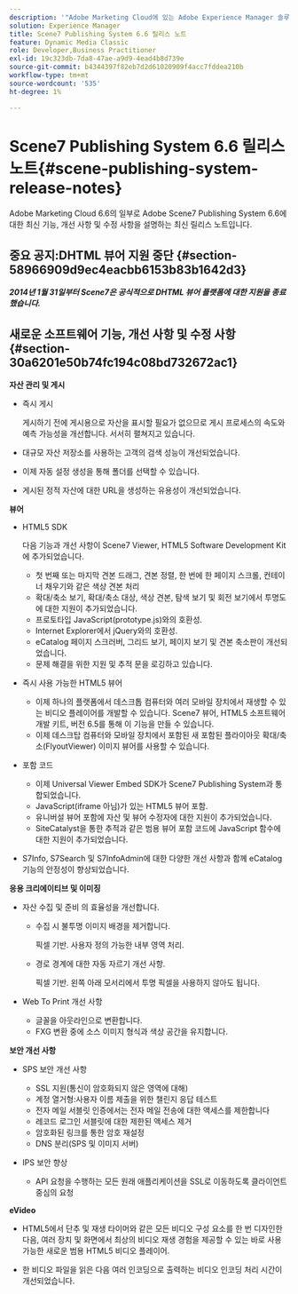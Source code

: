 ```yaml
---
description: '"Adobe Marketing Cloud에 있는 Adobe Experience Manager 솔루션의 일부인 Adobe Scene7 Publishing System 6.6의 최신 기능, 개선 사항 및 수정 사항을 설명하는 최신 릴리스 노트입니다."'
solution: Experience Manager
title: Scene7 Publishing System 6.6 릴리스 노트
feature: Dynamic Media Classic
role: Developer,Business Practitioner
exl-id: 19c323db-7da8-47ae-a9d9-4ead4b8d739e
source-git-commit: b4344397f82eb7d2d61020909f4acc7fddea210b
workflow-type: tm+mt
source-wordcount: '535'
ht-degree: 1%

---
```


# Scene7 Publishing System 6.6 릴리스 노트{#scene-publishing-system-release-notes}

Adobe Marketing Cloud 6.6의 일부로 Adobe Scene7 Publishing System 6.6에 대한 최신 기능, 개선 사항 및 수정 사항을 설명하는 최신 릴리스 노트입니다.

## 중요 공지:DHTML 뷰어 지원 중단 {#section-58966909d9ec4eacbb6153b83b1642d3}

***2014년 1월 31일부터 Scene7은 공식적으로 DHTML 뷰어 플랫폼에 대한 지원을 종료했습니다.***

## 새로운 소프트웨어 기능, 개선 사항 및 수정 사항 {#section-30a6201e50b74fc194c08bd732672ac1}

**자산 관리 및 게시**

* 즉시 게시

   게시하기 전에 게시용으로 자산을 표시할 필요가 없으므로 게시 프로세스의 속도와 예측 가능성을 개선합니다. 서서히 펼쳐지고 있습니다.

* 대규모 자산 저장소를 사용하는 고객의 검색 성능이 개선되었습니다.
* 이제 자동 설정 생성을 통해 폴더를 선택할 수 있습니다.
* 게시된 정적 자산에 대한 URL을 생성하는 유용성이 개선되었습니다.

**뷰어**

* HTML5 SDK

   다음 기능과 개선 사항이 Scene7 Viewer, HTML5 Software Development Kit에 추가되었습니다.

   * 첫 번째 또는 마지막 견본 드래그, 견본 정렬, 한 번에 한 페이지 스크롤, 컨테이너 채우기와 같은 색상 견본 처리
   * 확대/축소 보기, 확대/축소 대상, 색상 견본, 탐색 보기 및 회전 보기에서 투명도에 대한 지원이 추가되었습니다.
   * 프로토타입 JavaScript(prototype.js)와의 호환성.
   * Internet Explorer에서 jQuery와의 호환성.
   * eCatalog 페이지 스크러버, 그리드 보기, 페이지 보기 및 견본 축소판이 개선되었습니다.
   * 문제 해결을 위한 지원 및 추적 문을 로깅하고 있습니다.

* 즉시 사용 가능한 HTML5 뷰어

   * 이제 하나의 플랫폼에서 데스크톱 컴퓨터와 여러 모바일 장치에서 재생할 수 있는 비디오 플레이어를 개발할 수 있습니다. Scene7 뷰어, HTML5 소프트웨어 개발 키트, 버전 6.5를 통해 이 기능을 만들 수 있습니다.
   * 이제 데스크탑 컴퓨터와 모바일 장치에서 포함된 새 포함된 플라이아웃 확대/축소(FlyoutViewer) 이미지 뷰어를 사용할 수 있습니다.

* 포함 코드

   * 이제 Universal Viewer Embed SDK가 Scene7 Publishing System과 통합되었습니다.
   * JavaScript(iframe 아님)가 있는 HTML5 뷰어 포함.
   * 유니버설 뷰어 포함에 자산 및 뷰어 수정자에 대한 지원이 추가되었습니다.
   * SiteCatalyst을 통한 추적과 같은 범용 뷰어 포함 코드에 JavaScript 함수에 대한 지원이 추가되었습니다.

* S7Info, S7Search 및 S7InfoAdmin에 대한 다양한 개선 사항과 함께 eCatalog 기능의 안정성이 향상되었습니다.

**응용 크리에이티브 및 이미징**

* 자산 수집 및 준비 의 효율성을 개선합니다.

   * 수집 시 불투명 이미지 배경을 제거합니다.

      픽셀 기반. 사용자 정의 가능한 내부 영역 처리.
   * 경로 경계에 대한 자동 자르기 개선 사항.

      픽셀 기반. 왼쪽 아래 모서리에서 투명 픽셀을 사용하지 않아도 됩니다.

* Web To Print 개선 사항

   * 글꼴을 아웃라인으로 변환합니다.
   * FXG 변환 중에 소스 이미지 형식과 색상 공간을 유지합니다.

**보안 개선 사항**

* SPS 보안 개선 사항

   * SSL 지원(통신이 암호화되지 않은 영역에 대해)
   * 계정 열거형:사용자 이름 제출을 위한 챌린지 응답 테스트
   * 전자 메일 서블릿 인증에서는 전자 메일 전송에 대한 액세스를 제한합니다
   * 레코드 로그인 서블릿에 대한 제한된 액세스 제거
   * 암호화된 링크를 통한 암호 재설정
   * DNS 분리(SPS 및 이미지 서버)

* IPS 보안 향상

   * API 요청을 수행하는 모든 원래 애플리케이션을 SSL로 이동하도록 클라이언트 중심의 요청

**eVideo**

* HTML5에서 단추 및 재생 타이머와 같은 모든 비디오 구성 요소를 한 번 디자인한 다음, 여러 장치 및 화면에서 최상의 비디오 재생 경험을 제공할 수 있는 바로 사용 가능한 새로운 범용 HTML5 비디오 플레이어.

<!--   See [About using HTML5 video](http://help.adobe.com/en_US/scene7/using/WS98ca2e6790647c064dcc4e2c1399dadca0f-8000.html). -->

* 한 비디오 파일을 읽은 다음 여러 인코딩으로 출력하는 비디오 인코딩 처리 시간이 개선되었습니다.
